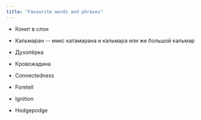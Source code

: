 ```yaml
---
title: "Favourite words and phrases"
---
```


* Конит в слон
* Кальмаран -- микс катамарана и кальмара или же большой кальмар
* Духопёрка
* Кровожадина

* Connectedness
* Foretell
* Ignition
* Hodgepodge
